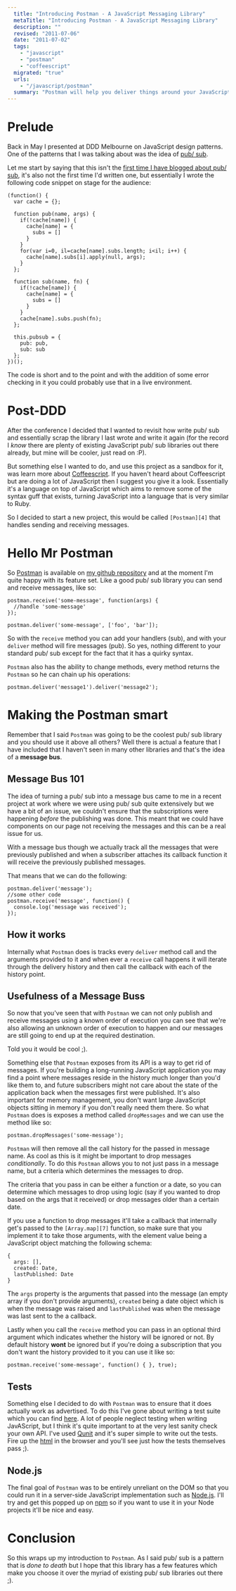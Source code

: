 ```yaml
---
  title: "Introducing Postman - A JavaScript Messaging Library"
  metaTitle: "Introducing Postman - A JavaScript Messaging Library"
  description: ""
  revised: "2011-07-06"
  date: "2011-07-02"
  tags: 
    - "javascript"
    - "postman"
    - "coffeescript"
  migrated: "true"
  urls: 
    - "/javascript/postman"
  summary: "Postman will help you deliver things around your JavaScript application"
---
```

# Prelude

Back in May I presented at DDD Melbourne on JavaScript design patterns. One of the patterns that I was talking about was the idea of [pub/ sub][1].

Let me start by saying that this isn't the [first time I have blogged about pub/ sub][2], it's also not the first time I'd written one, but essentially I wrote the following code snippet on stage for the audience:

    (function() {
      var cache = {};
      
      function pub(name, args) {
        if(!cache[name]) {
          cache[name] = {
            subs = []
          }
        }
        for(var i=0, il=cache[name].subs.length; i<il; i++) {
          cache[name].subs[i].apply(null, args);
        }
      };
      
      function sub(name, fn) {
        if(!cache[name]) {
          cache[name] = {
            subs = []
          }
        }
        cache[name].subs.push(fn);
      };
      
      this.pubsub = {
        pub: pub,
        sub: sub
      };
    })();

The code is short and to the point and with the addition of some error checking in it you could probably use that in a live environment.

# Post-DDD

After the conference I decided that I wanted to revisit how write pub/ sub and essentially scrap the library I last wrote and write it again (for the record I *know* there are plenty of existing JavaScript pub/ sub libraries out there already, but mine will be cooler, just read on :P).

But something else I wanted to do, and use this project as a sandbox for it, was learn more about [Coffeescript][3]. If you haven't heard about Coffeescript but are doing a lot of JavaScript then I suggest you give it a look. Essentially it's a language on top of JavaScript which aims to remove some of the syntax guff that exists, turning JavaScript into a language that is very similar to Ruby.

So I decided to start a new project, this would be called `[Postman][4]` that handles sending and receiving messages.

# Hello Mr Postman

So [Postman][5] is available on [my github repository][6] and at the moment I'm quite happy with its feature set. Like a good pub/ sub library you can send and receive messages, like so:

    postman.receive('some-message', function(args) {
      //handle 'some-message'
    });

    postman.deliver('some-message', ['foo', 'bar']);

So with the `receive` method you can add your handlers (sub), and with your `deliver` method will fire messages (pub). So yes, nothing different to your standard pub/ sub except for the fact that it has a quirky syntax.

`Postman` also has the ability to change methods, every method returns the `Postman` so he can chain up his operations:

    postman.deliver('message1').deliver('message2');

# Making the Postman smart

Remember that I said `Postman` was going to be the coolest pub/ sub library and you should use it above all others? Well there is actual a feature that I have included that I haven't seen in many other libraries and that's the idea of a **message bus**.

## Message Bus 101

The idea of turning a pub/ sub into a message bus came to me in a recent project at work where we were using pub/ sub quite extensively but we have a bit of an issue, we couldn't ensure that the subscriptions were happening *before* the publishing was done. This meant that we could have components on our page not receiving the messages and this can be a real issue for us.

With a message bus though we actually track all the messages that were previously published and when a subscriber attaches its callback function it will receive the previously published messages.

That means that we can do the following:

    postman.deliver('message');
    //some other code
    postman.receive('message', function() {
      console.log('message was received');
    });

## How it works

Internally what `Postman` does is tracks every `deliver` method call and the arguments provided to it and when ever a `receive` call happens it will iterate through the delivery history and then call the callback with each of the history point.

## Usefulness of a Message Buss

So now that you've seen that with `Postman` we can not only publish and receive messages using a known order of execution you can see that we're also allowing an unknown order of execution to happen and our messages are still going to end up at the required destination.

Told you it would be cool ;).

Something else that `Postman` exposes from its API is a way to get rid of messages. If you're building a long-running JavaScript application you may find a point where messages reside in the history much longer than you'd like them to, and future subscribers might not care about the state of the application back when the messages first were published. It's also important for memory management, you don't want large JavaScript objects sitting in memory if you don't really need them there. So what `Postman` does is exposes a method called `dropMessages` and we can use the method like so:

    postman.dropMessages('some-message');

`Postman` will then remove all the call history for the passed in message name. As cool as this is it might be important to drop messages *conditionally*. To do this `Postman` allows you to not just pass in a message name, but a criteria which determines the messages to drop.

The criteria that you pass in can be either a function or a date, so you can determine which messages to drop using logic (say if you wanted to drop based on the args that it received) or drop messages older than a certain date.

If you use a function to drop messages it'll take a callback that internally get's passed to the `[Array.map][7]` function, so make sure that you implement it to take those arguments, with the element value being a JavaScript object matching the following schema:

    {
      args: [],
      created: Date,
      lastPublished: Date
    }

The `args` property is the arguments that passed into the message (an empty array if you don't provide arguments), `created` being a date object which is when the message was raised and `lastPublished` was when the message was last sent to the a callback.

Lastly when you call the `receive` method you can pass in an optional third argument which indicates whether the history will be ignored or not. By default history **wont** be ignored but if you're doing a subscription that you don't want the history provided to it you can use it like so:

    postman.receive('some-message', function() { }, true);

## Tests

Something else I decided to do with `Postman` was to ensure that it does actually work as advertised. To do this I've gone about writing a test suite which you can find [here][8]. A lot of people neglect testing when writing JavAScript, but I think it's quite important to at the very lest sanity check your own API. I've used [Qunit][9] and it's super simple to write out the tests. Fire up the [html][10] in the browser and you'll see just how the tests themselves pass ;).

## Node.js

The final goal of `Postman` was to be entirely unreliant on the DOM so that you could run it in a server-side JavaScript implementation such as [Node.js][11]. I'll try and get this popped up on [npm][12] so if you want to use it in your Node projects it'll be nice and easy.

# Conclusion

So this wraps up my introduction to `Postman`. As I said pub/ sub is a pattern that is *done to death* but I hope that this library has a few features which make you choose it over the myriad of existing pub/ sub libraries out there ;).


  [1]: http://en.wikipedia.org/wiki/Publish/subscribe
  [2]: http://www.aaron-powell.com/javascript-eventmanager
  [3]: http://coffeescript.org
  [4]: http://github.com/aaronpowell/postman
  [5]: http://github.com/aaronpowell/postman
  [6]: http://github.com/aaronpowell
  [7]: https://developer.mozilla.org/en/JavaScript/Reference/Global_Objects/array/map
  [8]: https://github.com/aaronpowell/Postman/blob/master/test/tests.js
  [9]: http://docs.jquery.com/Qunit
  [10]: https://github.com/aaronpowell/Postman/blob/master/test/tests.html
  [11]: http://nodejs.org
  [12]: http://npmjs.org